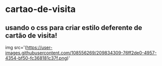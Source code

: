 # cartao-de-visita
## usando o css para criar estilo deferente de cartão de visita!
img src='(https://user-images.githubusercontent.com/108556269/209834309-76ff2de0-4957-4354-bf50-fc368181c37f.png)'


